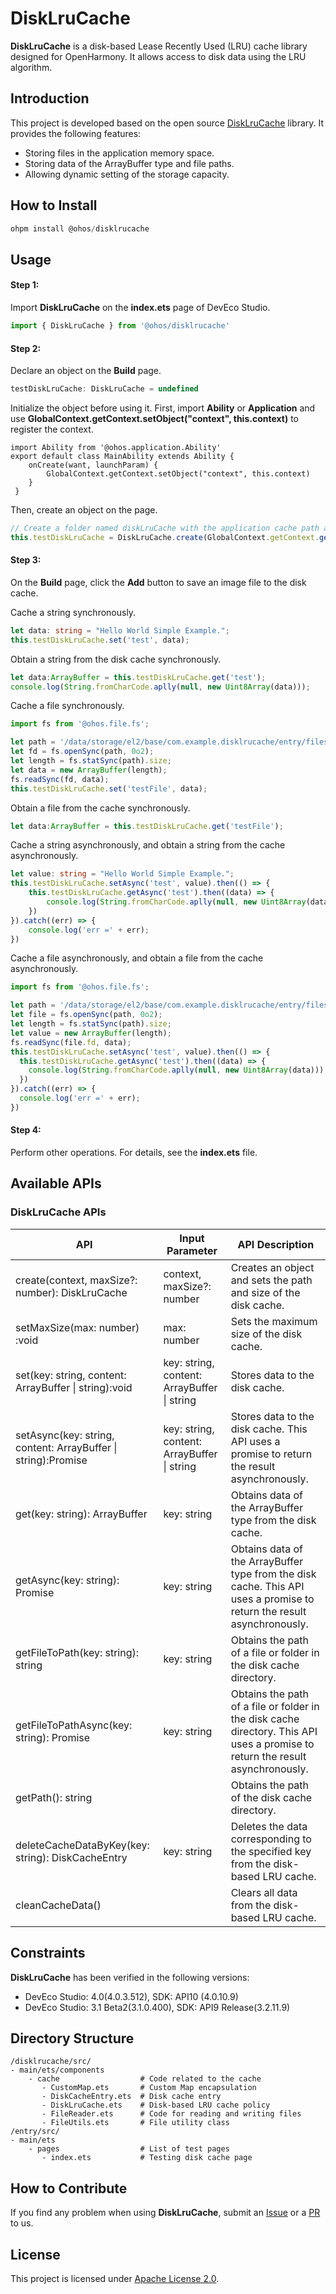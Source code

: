 # DiskLruCache

**DiskLruCache** is a disk-based Lease Recently Used (LRU) cache library designed for OpenHarmony. It allows access to disk data using the LRU algorithm.

## Introduction

This project is developed based on the open source [DiskLruCache](https://github.com/JakeWharton/DiskLruCache) library. It provides the following features:

- Storing files in the application memory space.
- Storing data of the ArrayBuffer type and file paths.
- Allowing dynamic setting of the storage capacity.

## How to Install

```typescript
ohpm install @ohos/disklrucache
```
## Usage

#### Step 1:

Import **DiskLruCache** on the **index.ets** page of DevEco Studio.

```typescript
import { DiskLruCache } from '@ohos/disklrucache'
```

#### Step 2:

Declare an object on the **Build** page.

```typescript
testDiskLruCache: DiskLruCache = undefined
```

Initialize the object before using it. First, import **Ability** or **Application** and use **GlobalContext.getContext.setObject("context", this.context)** to register the context.

```
import Ability from '@ohos.application.Ability'
export default class MainAbility extends Ability {
    onCreate(want, launchParam) {
        GlobalContext.getContext.setObject("context", this.context)
    }
 }
```

Then, create an object on the page.

```typescript
// Create a folder named diskLruCache with the application cache path and set the disk cache size to 3 MB. (This disk cache size is optional, with a default value of 300 MB and maximum value of 300 MB.)
this.testDiskLruCache = DiskLruCache.create(GlobalContext.getContext.getObject("context"), 3 * 1024 * 1024)
```

#### Step 3:

On the **Build** page, click the **Add** button to save an image file to the disk cache.

Cache a string synchronously.

```typescript
let data: string = "Hello World Simple Example.";
this.testDiskLruCache.set('test', data);
```

Obtain a string from the disk cache synchronously.

```typescript
let data:ArrayBuffer = this.testDiskLruCache.get('test');
console.log(String.fromCharCode.aplly(null, new Uint8Array(data)));
```

Cache a file synchronously.

```typescript
import fs from '@ohos.file.fs';

let path = '/data/storage/el2/base/com.example.disklrucache/entry/files/testFile.txt';
let fd = fs.openSync(path, 0o2);
let length = fs.statSync(path).size;
let data = new ArrayBuffer(length);
fs.readSync(fd, data);
this.testDiskLruCache.set('testFile', data);
```

Obtain a file from the cache synchronously.

```typescript
let data:ArrayBuffer = this.testDiskLruCache.get('testFile');
```

Cache a string asynchronously, and obtain a string from the cache asynchronously.

```typescript
let value: string = "Hello World Simple Example.";
this.testDiskLruCache.setAsync('test', value).then(() => {
    this.testDiskLruCache.getAsync('test').then((data) => {
        console.log(String.fromCharCode.aplly(null, new Uint8Array(data)));
    })
}).catch((err) => {
    console.log('err =' + err);
})
```

Cache a file asynchronously, and obtain a file from the cache asynchronously.

```typescript
import fs from '@ohos.file.fs';

let path = '/data/storage/el2/base/com.example.disklrucache/entry/files/testFile.txt';
let file = fs.openSync(path, 0o2);
let length = fs.statSync(path).size;
let value = new ArrayBuffer(length);
fs.readSync(file.fd, data);
this.testDiskLruCache.setAsync('test', value).then(() => {
  this.testDiskLruCache.getAsync('test').then((data) => {
    console.log(String.fromCharCode.aplly(null, new Uint8Array(data)));
  })
}).catch((err) => {
  console.log('err =' + err);
})
```

#### Step 4:

Perform other operations. For details, see the **index.ets** file.

## Available APIs

### DiskLruCache APIs

| API                                                      | Input Parameter                                       | API Description                                      |
| ------------------------------------------------------------ | ------------------------------------------- | ---------------------------------------------- |
| create(context, maxSize?: number): DiskLruCache              | context, maxSize?: number                   | Creates an object and sets the path and size of the disk cache.|
| setMaxSize(max: number) :void                                | max: number                                 | Sets the maximum size of the disk cache.                              |
| set(key: string, content: ArrayBuffer \| string):void        | key: string, content: ArrayBuffer \| string | Stores data to the disk cache.                              |
| setAsync(key: string, content: ArrayBuffer \| string):Promise<void> | key: string, content: ArrayBuffer \| string | Stores data to the disk cache. This API uses a promise to return the result asynchronously.                          |
| get(key: string): ArrayBuffer                                | key: string                                 | Obtains data of the ArrayBuffer type from the disk cache.                       |
| getAsync(key: string): Promise<ArrayBuffer>                  | key: string                                 | Obtains data of the ArrayBuffer type from the disk cache. This API uses a promise to return the result asynchronously.                   |
| getFileToPath(key: string): string                           | key: string                                 | Obtains the path of a file or folder in the disk cache directory.                          |
| getFileToPathAsync(key: string): Promise<string>             | key: string                                 | Obtains the path of a file or folder in the disk cache directory. This API uses a promise to return the result asynchronously.                      |
| getPath(): string                                            |                                             | Obtains the path of the disk cache directory.                                  |
| deleteCacheDataByKey(key: string): DiskCacheEntry            | key: string                                 | Deletes the data corresponding to the specified key from the disk-based LRU cache.           |
| cleanCacheData()                                             |                                             | Clears all data from the disk-based LRU cache.                          |

## Constraints

**DiskLruCache** has been verified in the following versions:
- DevEco Studio: 4.0(4.0.3.512), SDK: API10 (4.0.10.9)
- DevEco Studio: 3.1 Beta2(3.1.0.400), SDK: API9 Release(3.2.11.9)

## Directory Structure

```
/disklrucache/src/
- main/ets/components
    - cache                  # Code related to the cache
       - CustomMap.ets       # Custom Map encapsulation
       - DiskCacheEntry.ets  # Disk cache entry
       - DiskLruCache.ets    # Disk-based LRU cache policy
       - FileReader.ets      # Code for reading and writing files
       - FileUtils.ets       # File utility class      
/entry/src/
- main/ets     
    - pages                  # List of test pages
       - index.ets           # Testing disk cache page
```

## How to Contribute

If you find any problem when using **DiskLruCache**, submit an [Issue](https://gitee.com/openharmony-sig/ohos_coap/issues) or a [PR](https://gitee.com/openharmony-sig/ohos_coap/pulls) to us.

## License

This project is licensed under [Apache License 2.0](https://gitee.com/openharmony-sig/ohos_coap/blob/master/LICENSE).
